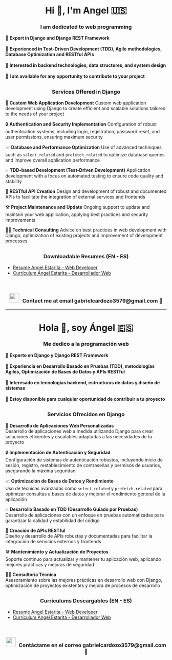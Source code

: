 ## <h1 align="center">Hi 👋, I'm Angel 🇺🇸</h1> 
<h3 align="center">I am dedicated to web programming</h3>

🌱 **Expert in Django and Django REST Framework**
<br/>
<br/>
🧪 **Experienced in Test-Driven Development (TDD), Agile methodologies, Database Optimization and RESTful APIs**
<br/>
<br/>
🎯 **Interested in backend technologies, data structures, and system design**
<br/>
<br/>
🤝 **I am available for any opportunity to contribute to your project**

## <h3 align="center">Services Offered in Django</h3>

🔧 **Custom Web Application Development**
Custom web application development using Django to create efficient and scalable solutions tailored to the needs of your project

🔒 **Authentication and Security Implementation**
Configuration of robust authentication systems, including login, registration, password reset, and user permissions, ensuring maximum security

📈 **Database and Performance Optimization**
Use of advanced techniques such as `select_related` and `prefetch_related` to optimize database queries and improve overall application performance

💡 **TDD-based Development (Test-Driven Development)**
Application development with a focus on automated testing to ensure code quality and stability

📝 **RESTful API Creation**
Design and development of robust and documented APIs to facilitate the integration of external services and frontends

🛠️ **Project Maintenance and Update**
Ongoing support to update and maintain your web application, applying best practices and security improvements

👨‍💻 **Technical Consulting**
Advice on best practices in web development with Django, optimization of existing projects and improvement of development processes

## <h3 align="center">Downloadable Resumes (EN - ES)</h3>
- [Resume Angel Estarita - Web Developer](https://github.com/xAd4/xAd4/blob/main/CV%20Angel%20Estarita%20-%20Web%20Developer.pdf)
- [Currículum  Ángel Estarita - Desarrollador Web](https://github.com/xAd4/xAd4/blob/main/CV%20Ángel%20Estarita%20-%20Desarrollador%20Web.pdf)

<br/>

<h3 align="center"><img src="https://media.giphy.com/media/iY8CRBdQXODJSCERIr/giphy.gif" width="30" height="30" style="margin-right: 10px;">Contact me at email gabrielcardozo3579@gmail.com 🤝</h3>

<hr/>

## <h1 align="center">Hola 👋, soy Ángel 🇪🇸</h1> 
<h3 align="center">Me dedico a la programación web</h3>

🌱 **Experto en Django y Django REST Framework**
<br/>
<br/>
🧪 **Experiencia en Desarrollo Basado en Pruebas (TDD), metodologías Ágiles, Optimización de Bases de Datos y APIs RESTful**
<br/>
<br/>
🎯 **Interesado en tecnologías backend, estructuras de datos y diseño de sistemas**
<br/>
<br/>
🤝 **Estoy disponible para cualquier oportunidad de contribuir a tu proyecto**

## <h3 align="center">Servicios Ofrecidos en Django</h3>

🔧 **Desarrollo de Aplicaciones Web Personalizadas**  
Desarrollo de aplicaciones web a medida utilizando Django para crear soluciones eficientes y escalables adaptadas a las necesidades de tu proyecto

🔒 **Implementación de Autenticación y Seguridad**  
Configuración de sistemas de autenticación robustos, incluyendo inicio de sesión, registro, restablecimiento de contraseñas y permisos de usuarios, asegurando la máxima seguridad

📈 **Optimización de Bases de Datos y Rendimiento**  
Uso de técnicas avanzadas como `select_related` y `prefetch_related` para optimizar consultas a bases de datos y mejorar el rendimiento general de la aplicación

💡 **Desarrollo Basado en TDD (Desarrollo Guiado por Pruebas)**  
Desarrollo de aplicaciones con un enfoque en pruebas automatizadas para garantizar la calidad y estabilidad del código

📝 **Creación de APIs RESTful**  
Diseño y desarrollo de APIs robustas y documentadas para facilitar la integración de servicios externos y frontends

🛠️ **Mantenimiento y Actualización de Proyectos**  
Soporte continuo para actualizar y mantener tu aplicación web, aplicando mejores prácticas y mejoras de seguridad

👨‍💻 **Consultoría Técnica**  
Asesoramiento sobre las mejores prácticas en desarrollo web con Django, optimización de proyectos existentes y mejora de procesos de desarrollo

## <h3 align="center">Currículums Descargables (EN - ES)</h3>
- [Resume Angel Estarita - Web Developer](https://github.com/xAd4/xAd4/blob/main/CV%20Angel%20Estarita%20-%20Web%20Developer.pdf)
- [Currículum Ángel Estarita - Desarrollador Web](https://github.com/xAd4/xAd4/blob/main/CV%20Ángel%20Estarita%20-%20Desarrollador%20Web.pdf)

<br/>

<h3 align="center"><img src="https://media.giphy.com/media/iY8CRBdQXODJSCERIr/giphy.gif" width="30" height="30" style="margin-right: 10px;">Contáctame en el correo gabrielcardozo3579@gmail.com 🤝</h3>

